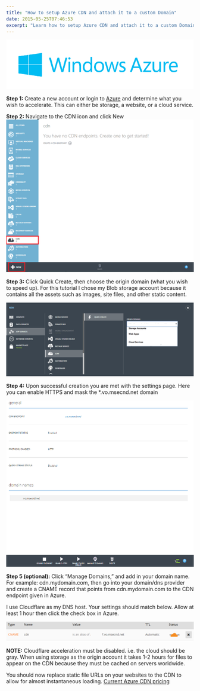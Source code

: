 ```yaml
---
title: "How to setup Azure CDN and attach it to a custom Domain"
date: 2015-05-25T07:46:53
excerpt: "Learn how to setup Azure CDN and attach it to a custom Domain"
---
```

![Azure](/uploads/2015/azure-cdn/azure.png)

**Step 1:** Create a new account or login to [Azure](https://azure.com) and determine what you wish to accelerate. This can either be storage, a website, or a cloud service.

**Step 2:** Navigate to the CDN icon and click New
![Azure](/uploads/2015/azure-cdn/1.png)

**Step 3:** Click Quick Create, then choose the origin domain (what you wish to speed up). For this tutorial I chose my Blob storage account because it contains all the assets such as images, site files, and other static content.

![Azure](/uploads/2015/azure-cdn/origin.png)

**Step 4:** Upon successful creation you are met with the settings page. Here you can enable HTTPS and mask the *.vo.msecnd.net domain

![Azure](/uploads/2015/azure-cdn/3.png)

**Step 5 (optional):** Click &#8220;Manage Domains,&#8221; and add in your domain name. For example: cdn.mydomain.com, then go into your domain/dns provider and create a CNAME record that points from cdn.mydomain.com to the CDN endpoint given in Azure.

I use Cloudflare as my DNS host. Your settings should match below. Allow at least 1 hour then click the check box in Azure.

![Azure](/uploads/2015/azure-cdn/cloudflare.png)

**NOTE:** Cloudflare acceleration must be disabled. i.e. the cloud should be gray. 
When using storage as the origin account it takes 1-2 hours for files to appear on the CDN because they must be cached on servers worldwide.

You should now replace static file URLs on your websites to the CDN to allow for almost instantaneous loading.
[Current Azure CDN pricing](http://azure.microsoft.com/en-us/pricing/details/cdn/)
       
	
